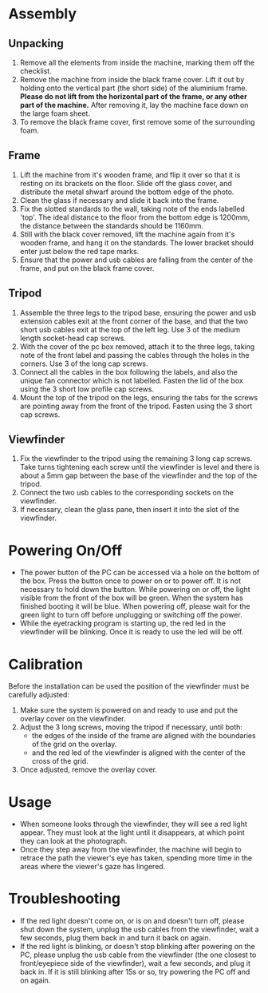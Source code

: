 # Assembly

## Unpacking
1. Remove all the elements from inside the machine, marking them off the checklist.
2. Remove the machine from inside the black frame cover. Lift it out by holding onto the vertical part (the short side) of the aluminium frame.  **Please do not lift from the horizontal part of the frame, or any other part of the machine.** After removing it, lay the machine face down on the large foam sheet.
3. To remove the black frame cover, first remove some of the surrounding foam.

## Frame  
1. Lift the machine from it's wooden frame, and flip it over so that it is resting on its brackets on the floor.  Slide off the glass cover, and distribute the metal shwarf around the bottom edge of the photo.
2. Clean the glass if necessary and slide it back into the frame.
3. Fix the slotted standards to the wall, taking note of the ends labelled 'top'. The ideal distance to the floor from the bottom edge is 1200mm, the distance between the standards should be 1160mm.
4. Still with the black cover removed, lift the machine again from it's wooden frame, and hang it on the standards. The lower bracket should enter just below the red tape marks.
5. Ensure that the power and usb cables are falling from the center of the frame, and put on the black frame cover.
  
## Tripod  
1. Assemble the three legs to the tripod base, ensuring the power and usb extension cables exit at the front corner of the base, and that the two short usb cables exit at the top of the left leg. Use 3 of the medium length socket-head cap screws.  
2. With the cover of the pc box removed, attach it to the three legs, taking note of the front label and passing the cables through the holes in the corners. Use 3 of the long cap screws.  
3. Connect all the cables in the box following the labels, and also the unique fan connector which is not labelled. Fasten the lid of the box using the 3 short low profile cap screws.  
4. Mount the top of the tripod on the legs, ensuring the tabs for the screws are pointing away from the front of the tripod. Fasten using the 3 short cap screws.  
  
## Viewfinder  
1. Fix the viewfinder to the tripod using the remaining 3 long cap screws.  Take turns tightening each screw until the viewfinder is level and there is about a 5mm gap between the base of the viewfinder and the top of the tripod.  
2. Connect the two usb cables to the corresponding sockets on the viewfinder.  
3. If necessary, clean the glass pane, then insert it into the slot of the viewfinder.  

# Powering On/Off
- The power button of the PC can be accessed via a hole on the bottom of the box.  Press the button once to power on or to power off.  It is not necessary to hold down the button.  While powering on or off, the light visible from the front of the box will be green.  When the system has finished booting it will be blue.  When powering off, please wait for the green light to turn off before unplugging or switching off the power.
- While the eyetracking program is starting up, the red led in the viewfinder will be blinking. Once it is ready to use the led will be off.

# Calibration  
Before the installation can be used the position of the viewfinder must be carefully adjusted:  
1. Make sure the system is powered on and ready to use and put the overlay cover on the viewfinder.  
2. Adjust the 3 long screws, moving the tripod if necessary, until both:  
	- the edges of the inside of the frame are aligned with the boundaries of the grid on the overlay.  
	- and the red led of the viewfinder is aligned with the center of the cross of the grid.  
3. Once adjusted, remove the overlay cover.  

# Usage
- When someone looks through the viewfinder, they will see a red light appear.  They must look at the light until it disappears, at which point they can look at the photograph.
- Once they step away from the viewfinder, the machine will begin to retrace the path the viewer's eye has taken, spending more time in the areas where the viewer's gaze has lingered.

# Troubleshooting
- If the red light doesn't come on, or is on and doesn't turn off, please shut down the system, unplug the usb cables from the viewfinder, wait a few seconds, plug them back in and turn it back on again.
- If the red light is blinking, or doesn't stop blinking after powering on the PC, please unplug the usb cable from the viewfinder (the one closest to front/eyepiece side of the viewfinder), wait a few seconds, and plug it back in.  If it is still blinking after 15s or so, try powering the PC off and on again.

